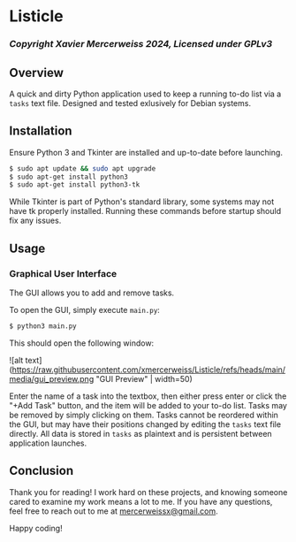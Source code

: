 # Listicle
### _Copyright Xavier Mercerweiss 2024, Licensed under GPLv3_

## Overview
A quick and dirty Python application used to keep a running to-do list via a `tasks` text file. Designed and tested exlusively for Debian systems.

## Installation
Ensure Python 3 and Tkinter are installed and up-to-date before launching.
```bash
$ sudo apt update && sudo apt upgrade
$ sudo apt-get install python3
$ sudo apt-get install python3-tk
```
While Tkinter is part of Python's standard library, some systems may not have tk properly installed. Running these commands before startup should fix any issues.

## Usage
### Graphical User Interface
The GUI allows you to add and remove tasks.

To open the GUI, simply execute `main.py`:
```bash
$ python3 main.py
```
This should open the following window:

![alt text](https://raw.githubusercontent.com/xmercerweiss/Listicle/refs/heads/main/media/gui_preview.png "GUI Preview" | width=50)

Enter the name of a task into the textbox, then either press enter or click the "+Add Task" button, and the item will be added to your to-do list. Tasks may be removed by simply clicking on them. Tasks cannot be reordered within the GUI, but may have their positions changed by editing the `tasks` text file directly. All data is stored in `tasks` as plaintext and is persistent between application launches. 

## Conclusion
Thank you for reading! I work hard on these projects, and knowing someone cared to examine my work means a lot to me. If you have any questions, feel free to reach out to me at mercerweissx@gmail.com.

Happy coding!
